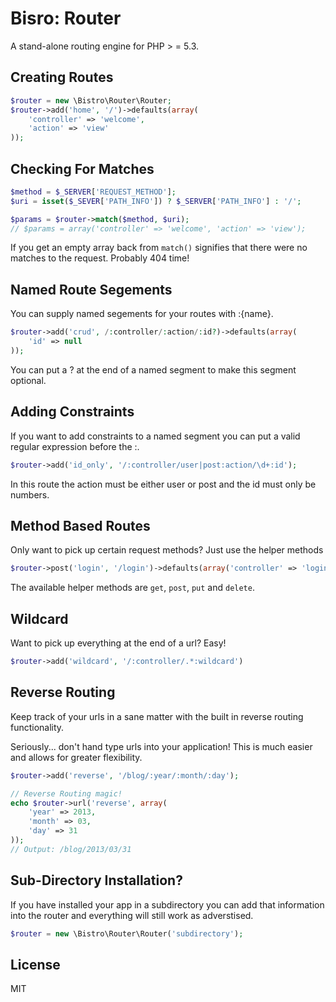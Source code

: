 # Bisro: Router

A stand-alone routing engine for PHP > = 5.3.

## Creating Routes

``` php
$router = new \Bistro\Router\Router;
$router->add('home', '/')->defaults(array(
	'controller' => 'welcome',
	'action' => 'view'
));
```

## Checking For Matches
``` php
$method = $_SERVER['REQUEST_METHOD'];
$uri = isset($_SEVER['PATH_INFO']) ? $_SERVER['PATH_INFO'] : '/';

$params = $router->match($method, $uri);
// $params = array('controller' => 'welcome', 'action' => 'view');
```

If you get an empty array back from `match()` signifies that there were no matches
to the request. Probably 404 time!

## Named Route Segements

You can supply named segements for your routes with :{name}.

``` php
$router->add('crud', /:controller/:action/:id?)->defaults(array(
	'id' => null
));
```

You can put a ? at the end of a named segment to make this segment optional.

## Adding Constraints

If you want to add constraints to a named segment you can put a valid regular expression
before the :.

``` php
$router->add('id_only', '/:controller/user|post:action/\d+:id');
```

In this route the action must be either user or post and the id must only be numbers.

## Method Based Routes

Only want to pick up certain request methods? Just use the helper methods

``` php
$router->post('login', '/login')->defaults(array('controller' => 'login', action' => 'process'));
```

The available helper methods are `get`, `post`, `put` and `delete`.

## Wildcard

Want to pick up everything at the end of a url? Easy!

``` php
$router->add('wildcard', '/:controller/.*:wildcard')
```

## Reverse Routing

Keep track of your urls in a sane matter with the built in reverse routing functionality.

Seriously... don't hand type urls into your application! This is much easier and
allows for greater flexibility.

``` php
$router->add('reverse', '/blog/:year/:month/:day');

// Reverse Routing magic!
echo $router->url('reverse', array(
	'year' => 2013,
	'month' => 03,
	'day' => 31
));
// Output: /blog/2013/03/31
```

## Sub-Directory Installation?

If you have installed your app in a subdirectory you can add that information into
the router and everything will still work as adverstised.

``` php
$router = new \Bistro\Router\Router('subdirectory');
```

## License

MIT
